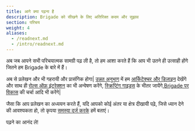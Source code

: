 ```yaml
---
title: आगे क्या पढ़ना है
description: Brigade को सीखने के लिए अतिरिक्त कदम और सुझाव
section: परिचय
weight: 4
aliases:
  - /readnext.md
  - /intro/readnext.md
---
```


अब जब आपने सभी परिचयात्मक सामग्री पढ़ ली है, तो हम आशा करते हैं कि आप भी उतने ही उत्साही होंगे जितने हम Brigade के बारे में हैं।

अब से प्रलेखन और भी गहरायी और प्रासंगिक होगा| [उन्नत अनुभाग] में हम [आर्किटेक्चर और डिज़ाइन] देखेंगे और साथ ही [रोल्स ऑफ़ इंटरेक्शन] का भी अन्वेषण करेंगे, [स्क्रिप्टिंग गाइड्स] के भीतर जायेंगे,[Brigade पर विकास] की चर्चा आदि भी करेंगे|

जैसा कि आप प्रलेखन का अध्ययन करते हैं, यदि आपको कोई अंतर या क्षेत्र दीखायी पढ़े, जिसे ध्यान देने की आवश्यकता हो, तो कृपया [समस्या दर्ज करके] हमें बताएं।

पढ़ने का आनंद ले!

[उन्नत अनुभाग]: ../topics/index.md
[आर्किटेक्चर और डिज़ाइन]: ../topics/design.md
[रोल्स ऑफ़ इंटरेक्शन]: ../topics/roles.md
[स्क्रिप्टिंग गाइड्स]: ../topics/scripting/index.md
[Brigade पर विकास]: ../topics/developers.md
[समस्या दर्ज करके]: https://github.com/brigadecore/brigade/issues/new